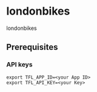 # londonbikes
londonbikes

## Prerequisites

### API keys
```
export TFL_APP_ID=<your App ID>
export TFL_API_KEY=<your Key>
```
